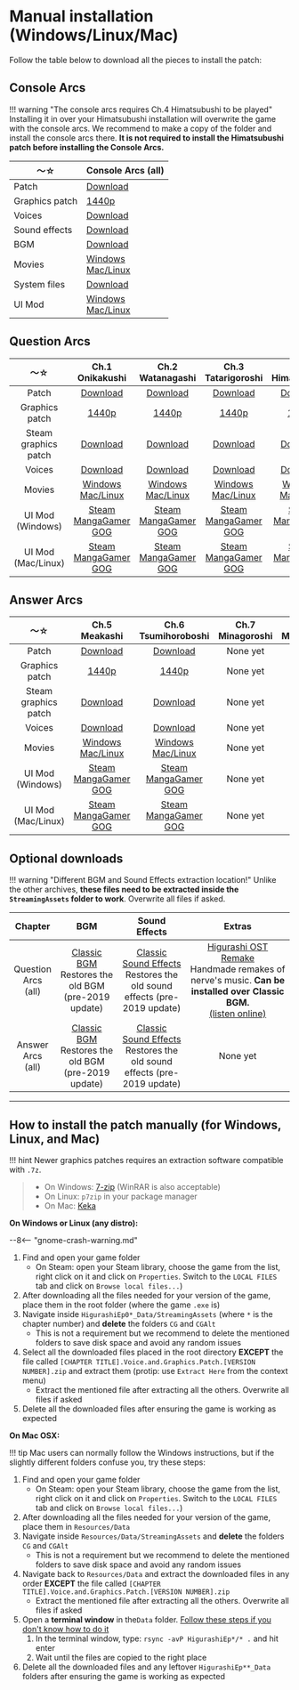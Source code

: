 # Manual installation (Windows/Linux/Mac)

Follow the table below to download all the pieces to install the patch:

## Console Arcs

!!! warning "The console arcs requires Ch.4 Himatsubushi to be played"
    Installing it in over your Himatsubushi installation will overwrite the game with the console arcs. We recommend to make a copy of the folder and install the console arcs there. **It is not required to install the Himatsubushi patch before installing the Console Arcs.**

<table>
<thead>
<tr class="header">
<th>〜☆</th>
<th>Console Arcs (all)</th>
</tr>
</thead>
<tbody>
<tr class="odd">
<td>Patch</td>
<td><a href="https://github.com/07th-mod/higurashi-console-arcs/releases/latest">Download</a></td>
</tr>
<tr class="even">
<td>Graphics patch</td>
<td><a href="https://07th-mod.com/rikachama/graphics/ConsoleArcs-CG.7z">1440p</a></td>
</tr>
<tr class="odd">
<td>Voices</td>
<td><a href="https://07th-mod.com/rikachama/voice/ConsoleArcs-Voices.7z">Download</a></td>
</tr>
<tr class="even">
<td>Sound effects</td>
<td><a href="https://07th-mod.com/rikachama/audio/ConsoleArcs-SE.7z">Download</a></td>
</tr>
<tr class="odd">
<td>BGM</td>
<td><a href="https://07th-mod.com/rikachama/audio/ConsoleArcs-BGM.7z">Download</a></td>
</tr>
<tr class="even">
<td>Movies</td>
<td><a href="https://07th-mod.com/rikachama/video/ConsoleArcs-Movie.7z">Windows</a><br><a href="https://07th-mod.com/rikachama/video/ConsoleArcs-Movie_UNIX.7z">Mac/Linux</a></td>
</tr>
<tr class="odd">
<td>System files</td>
<td><a href="https://07th-mod.com/rikachama/misc/ConsoleArcs-System.7z">Download</a></td>
</tr>
<tr class="even">
<td>UI Mod</td>
<td><a href="https://07th-mod.com/ui.php?chapter=himatsubushi&os=win&unity=5.4.1f1">Windows</a><br><a href="https://07th-mod.com/ui.php?chapter=himatsubushi&os=unix&unity=5.4.1f1">Mac/Linux</a></td>
</tr>
</tbody>
</table>

## Question Arcs

<table style="width:100%;">
<thead>
<tr class="header">
<th style="text-align: center;">〜☆</th>
<th style="text-align: center;">Ch.1 Onikakushi</th>
<th style="text-align: center;">Ch.2 Watanagashi</th>
<th style="text-align: center;">Ch.3 Tatarigoroshi</th>
<th style="text-align: center;">Ch.4 Himatsubushi</th>
</tr>
</thead>
<tbody>
<tr class="odd">
<td style="text-align: center;">Patch</td>
<td style="text-align: center;"><a href="https://github.com/07th-mod/onikakushi/releases/latest">Download</a></td>
<td style="text-align: center;"><a href="https://github.com/07th-mod/watanagashi/releases/latest">Download</a></td>
<td style="text-align: center;"><a href="https://github.com/07th-mod/tatarigoroshi/releases/latest">Download</a></td>
<td style="text-align: center;"><a href="https://github.com/07th-mod/himatsubushi/releases/latest">Download</a></td>
</tr>
<tr class="even">
<td style="text-align: center;">Graphics patch</td>
<td style="text-align: center;"><a href="https://07th-mod.com/rikachama/graphics/Onikakushi-CG.7z">1440p</a></td>
<td style="text-align: center;"><a href="https://07th-mod.com/rikachama/graphics/Watanagashi-CG.7z">1440p</a></td>
<td style="text-align: center;"><a href="https://07th-mod.com/rikachama/graphics/Tatarigoroshi-CG.7z">1440p</a></td>
<td style="text-align: center;"><a href="https://07th-mod.com/rikachama/graphics/Himatsubushi-CG.7z">1440p</a></td>
</tr>
<tr class="odd">
<td style="text-align: center;">Steam graphics patch</td>
<td style="text-align: center;"><a href="https://07th-mod.com/rikachama/graphics/Onikakushi-CGAlt.7z">Download</a></td>
<td style="text-align: center;"><a href="https://07th-mod.com/rikachama/graphics/Watanagashi-CGAlt.7z">Download</a></td>
<td style="text-align: center;"><a href="https://07th-mod.com/rikachama/graphics/Tatarigoroshi-CGAlt.7z">Download</a></td>
<td style="text-align: center;"><a href="https://07th-mod.com/rikachama/graphics/Himatsubushi-CGAlt.7z">Download</a></td>
</tr>
<tr class="even">
<td style="text-align: center;">Voices</td>
<td style="text-align: center;"><a href="https://07th-mod.com/rikachama/voice/Onikakushi-Voices.7z">Download</a></td>
<td style="text-align: center;"><a href="https://07th-mod.com/rikachama/voice/Watanagashi-Voices.7z">Download</a></td>
<td style="text-align: center;"><a href="https://07th-mod.com/rikachama/voice/Tatarigoroshi-Voices.7z">Download</a></td>
<td style="text-align: center;"><a href="https://07th-mod.com/rikachama/voice/Himatsubushi-Voices.7z">Download</a></td>
</tr>
<tr class="odd">
<td style="text-align: center;">Movies</td>
<td style="text-align: center;"><a href="https://07th-mod.com/rikachama/video/Onikakushi-Movie.7z">Windows</a><br><a href="https://07th-mod.com/rikachama/video/Onikakushi-Movie_UNIX.7z">Mac/Linux</a></td>
<td style="text-align: center;"><a href="https://07th-mod.com/rikachama/video/Watanagashi-Movie.7z">Windows</a><br><a href="https://07th-mod.com/rikachama/video/Watanagashi-Movie_UNIX.7z">Mac/Linux</a></td>
<td style="text-align: center;"><a href="https://07th-mod.com/rikachama/video/Tatarigoroshi-Movie.7z">Windows</a><br><a href="https://07th-mod.com/rikachama/video/Tatarigoroshi-Movie_UNIX.7z">Mac/Linux</a></td>
<td style="text-align: center;"><a href="https://07th-mod.com/rikachama/video/Himatsubushi-Movie.7z">Windows</a><br><a href="https://07th-mod.com/rikachama/video/Himatsubushi-Movie_UNIX.7z">Mac/Linux</a></td>
</tr>
<tr class="even">
<td style="text-align: center;">UI Mod (Windows)</td>
<td style="text-align: center;"><a href="https://07th-mod.com/ui.php?chapter=onikakushi&os=win&unity=5.2.2f1">Steam</a><br><a href="https://07th-mod.com/ui.php?chapter=onikakushi&os=win&unity=5.2.2f1">MangaGamer</a><br><a href="https://07th-mod.com/ui.php?chapter=onikakushi&os=win&unity=5.2.2f1">GOG</a></td>
<td style="text-align: center;"><a href="https://07th-mod.com/ui.php?chapter=watanagashi&os=win&unity=5.2.2f1">Steam</a><br><a href="https://07th-mod.com/ui.php?chapter=watanagashi&os=win&unity=5.2.2f1">MangaGamer</a><br><a href="https://07th-mod.com/ui.php?chapter=watanagashi&os=win&unity=5.2.2f1">GOG</a></td>
<td style="text-align: center;"><a href="https://07th-mod.com/ui.php?chapter=tatarigoroshi&os=win&unity=5.4.0f1">Steam</a><br><a href="https://07th-mod.com/ui.php?chapter=tatarigoroshi&os=win&unity=5.3.5f1">MangaGamer</a><br><a href="https://07th-mod.com/ui.php?chapter=tatarigoroshi&os=win&unity=5.4.0f1">GOG</a></td>
<td style="text-align: center;"><a href="https://07th-mod.com/ui.php?chapter=himatsubushi&os=win&unity=5.4.1f1">Steam</a><br><a href="https://07th-mod.com/ui.php?chapter=himatsubushi&os=win&unity=5.4.1f1">MangaGamer</a><br><a href="https://07th-mod.com/ui.php?chapter=himatsubushi&os=win&unity=5.4.1f1">GOG</a></td>
</tr>
<tr class="odd">
<td style="text-align: center;">UI Mod (Mac/Linux)</td>
<td style="text-align: center;"><a href="https://07th-mod.com/ui.php?chapter=onikakushi&os=unix&unity=5.2.2f1">Steam</a><br><a href="https://07th-mod.com/ui.php?chapter=onikakushi&os=unix&unity=5.2.2f1">MangaGamer</a><br><a href="https://07th-mod.com/ui.php?chapter=onikakushi&os=unix&unity=5.2.2f1">GOG</a></td>
<td style="text-align: center;"><a href="https://07th-mod.com/ui.php?chapter=watanagashi&os=unix&unity=5.2.2f1">Steam</a><br><a href="https://07th-mod.com/ui.php?chapter=watanagashi&os=unix&unity=5.2.2f1">MangaGamer</a><br><a href="https://07th-mod.com/ui.php?chapter=watanagashi&os=unix&unity=5.2.2f1">GOG</a></td>
<td style="text-align: center;"><a href="https://07th-mod.com/ui.php?chapter=tatarigoroshi&os=unix&unity=5.4.0f1">Steam</a><br><a href="https://07th-mod.com/ui.php?chapter=tatarigoroshi&os=unix&unity=5.3.4p1">MangaGamer</a><br><a href="https://07th-mod.com/ui.php?chapter=tatarigoroshi&os=unix&unity=5.4.0f1">GOG</a></td>
<td style="text-align: center;"><a href="https://07th-mod.com/ui.php?chapter=himatsubushi&os=unix&unity=5.4.1f1">Steam</a><br><a href="https://07th-mod.com/ui.php?chapter=himatsubushi&os=unix&unity=5.4.1f1">MangaGamer</a><br><a href="https://07th-mod.com/ui.php?chapter=himatsubushi&os=unix&unity=5.4.1f1">GOG</a></td>
</tr>
</tbody>
</table>

## Answer Arcs

<table>
<thead>
<tr class="header">
<th style="text-align: center;">〜☆</th>
<th style="text-align: center;">Ch.5 Meakashi</th>
<th style="text-align: center;">Ch.6 Tsumihoroboshi</th>
<th style="text-align: center;">Ch.7 Minagoroshi</th>
<th style="text-align: center;">Ch.8 Matsuribayashi</th>
</tr>
</thead>
<tbody>
<tr class="odd">
<td style="text-align: center;">Patch</td>
<td style="text-align: center;"><a href="https://github.com/07th-mod/meakashi/releases/latest">Download</a></td>
<td style="text-align: center;"><a href="https://github.com/07th-mod/tsumihoroboshi/releases/latest">Download</a></td>
<td style="text-align: center;">None yet</td>
<td style="text-align: center;">None yet</td>
</tr>
<tr class="even">
<td style="text-align: center;">Graphics patch</td>
<td style="text-align: center;"><a href="https://07th-mod.com/rikachama/graphics/Meakashi-CG.7z">1440p</a></td>
<td style="text-align: center;"><a href="https://07th-mod.com/rikachama/graphics/Tsumihoroboshi-CG.7z">1440p</a></td>
<td style="text-align: center;">None yet</td>
<td style="text-align: center;">None yet</td>
</tr>
<tr class="odd">
<td style="text-align: center;">Steam graphics patch</td>
<td style="text-align: center;"><a href="https://07th-mod.com/rikachama/graphics/Meakashi-CGAlt.7z">Download</a></td>
<td style="text-align: center;"><a href="https://07th-mod.com/rikachama/graphics/Tsumihoroboshi-CGAlt.7z">Download</a></td>
<td style="text-align: center;">None yet</td>
<td style="text-align: center;">None yet</td>
</tr>
<tr class="even">
<td style="text-align: center;">Voices</td>
<td style="text-align: center;"><a href="https://07th-mod.com/rikachama/voice/Meakashi-Voices.7z">Download</a></td>
<td style="text-align: center;"><a href="https://07th-mod.com/rikachama/voice/Tsumihoroboshi-Voices.7z">Download</a></td>
<td style="text-align: center;">None yet</td>
<td style="text-align: center;">None yet</td>
</tr>
<tr class="odd">
<td style="text-align: center;">Movies</td>
<td style="text-align: center;"><a href="https://07th-mod.com/rikachama/video/Meakashi-Movie.7z">Windows</a><br><a href="https://07th-mod.com/rikachama/video/Meakashi-Movie_UNIX.7z">Mac/Linux</a></td>
<td style="text-align: center;"><a href="https://07th-mod.com/rikachama/video/Tsumihoroboshi-Movie.7z">Windows</a><br><a href="https://07th-mod.com/rikachama/video/Tsumihoroboshi-Movie_UNIX.7z">Mac/Linux</a></td>
<td style="text-align: center;">None yet</td>
<td style="text-align: center;">None yet</td>
</tr>
<tr class="even">
<td style="text-align: center;">UI Mod (Windows)</td>
<td style="text-align: center;"><a href="https://07th-mod.com/ui.php?chapter=meakashi&os=win&unity=5.5.3p3">Steam</a><br><a href="https://07th-mod.com/ui.php?chapter=meakashi&os=win&unity=5.5.3p3">MangaGamer</a><br><a href="https://07th-mod.com/ui.php?chapter=meakashi&os=win&unity=5.5.3p1">GOG</a></td>
<td style="text-align: center;"><a href="https://07th-mod.com/ui.php?chapter=tsumihoroboshi&os=win&unity=5.5.3p3">Steam</a><br><a href="https://07th-mod.com/ui.php?chapter=tsumihoroboshi&os=win&unity=5.5.3p3">MangaGamer</a><br><a href="https://07th-mod.com/ui.php?chapter=tsumihoroboshi&os=win&unity=5.5.3p3">GOG</a></td>
<td style="text-align: center;">None yet</td>
<td style="text-align: center;">None yet</td>
</tr>
<tr class="odd">
<td style="text-align: center;">UI Mod (Mac/Linux)</td>
<td style="text-align: center;"><a href="https://07th-mod.com/ui.php?chapter=meakashi&os=unix&unity=5.5.3p3">Steam</a><br><a href="https://07th-mod.com/ui.php?chapter=meakashi&os=unix&unity=5.5.3p3">MangaGamer</a><br><a href="https://07th-mod.com/ui.php?chapter=meakashi&os=unix&unity=5.5.3p1">GOG</a></td>
<td style="text-align: center;"><a href="https://07th-mod.com/ui.php?chapter=tsumihoroboshi&os=unix&unity=5.5.3p3">Steam</a><br><a href="https://07th-mod.com/ui.php?chapter=tsumihoroboshi&os=unix&unity=5.5.3p3">MangaGamer</a><br><a href="https://07th-mod.com/ui.php?chapter=tsumihoroboshi&os=unix&unity=5.5.3p3">GOG</a></td>
<td style="text-align: center;">None yet</td>
<td style="text-align: center;">None yet</td>
</tr>
</tbody>
</table>

## Optional downloads

!!! warning "Different BGM and Sound Effects extraction location!"
    Unlike the other archives, **these files need to be extracted inside the ``StreamingAssets`` folder to work**. Overwrite all files if asked.

<table>
<colgroup>
<col style="width: 4%" />
<col style="width: 24%" />
<col style="width: 27%" />
<col style="width: 43%" />
</colgroup>
<thead>
<tr class="header">
<th style="text-align: center;">Chapter</th>
<th style="text-align: center;">BGM</th>
<th style="text-align: center;">Sound Effects</th>
<th style="text-align: center;">Extras</th>
</tr>
</thead>
<tbody>
<tr class="odd">
<td style="text-align: center;">Question Arcs (all)</td>
<td style="text-align: center;"><a href="http://07th-mod.com/rikachama/audio/Higurashi-OldBGM.7z">Classic BGM</a> <br> Restores the old BGM (pre-2019 update)</td>
<td style="text-align: center;"><a href="http://07th-mod.com/rikachama/audio/Higurashi-OldSE.7z">Classic Sound Effects</a> <br> Restores the old sound effects (pre-2019 update)</td>
<td style="text-align: center;"><a href="http://07th-mod.com/misc/Higurashi.OST.Remake.zip">Higurashi OST Remake</a> <br> Handmade remakes of nerve's music. <b>Can be installed over Classic BGM.</b> <br> <a href="https://radiataalice.bandcamp.com/album/hinamizawa-syndrome-vol-1">(listen online)</a></td>
</tr>
<tr class="even">
<td style="text-align: center;">Answer Arcs (all)</td>
<td style="text-align: center;"><a href="http://07th-mod.com/rikachama/audio/HigurashiKai-OldBGM.7z">Classic BGM</a> <br> Restores the old BGM (pre-2019 update)</td>
<td style="text-align: center;"><a href="http://07th-mod.com/rikachama/audio/HigurashiKai-OldSE.7z">Classic Sound Effects</a> <br> Restores the old sound effects (pre-2019 update)</td>
<td style="text-align: center;">None yet</td>
</tr>
</tbody>
</table>

***

## How to install the patch manually (for Windows, Linux, and Mac)

!!! hint
    Newer graphics patches requires an extraction software compatible with ``.7z``.

> * On Windows: [7-zip](http://7-zip.org/) (WinRAR is also acceptable)
> * On Linux: ``p7zip`` in your package manager
> * On Mac: [Keka](https://www.keka.io)


**On Windows or Linux (any distro):**

--8<-- "gnome-crash-warning.md"

1. Find and open your game folder 
    * On Steam: open your Steam library, choose the game from the list, right click on it and click on ``Properties``. Switch to the ``LOCAL FILES`` tab and click on ``Browse local files...``)
2. After downloading all the files needed for your version of the game, place them in the root folder (where the game ``.exe`` is)
3. Navigate inside ``HigurashiEp0*_Data/StreamingAssets`` (where ``*`` is the chapter number) and **delete** the folders ``CG`` and ``CGAlt``
    * This is not a requirement but we recommend to delete the mentioned folders to save disk space and avoid any random issues
4. Select all the downloaded files placed in the root directory **EXCEPT** the file called ``[CHAPTER TITLE].Voice.and.Graphics.Patch.[VERSION NUMBER].zip`` and extract them (protip: use ``Extract Here`` from the context menu)
    * Extract the mentioned file after extracting all the others. Overwrite all files if asked
5. Delete all the downloaded files after ensuring the game is working as expected

**On Mac OSX:**

!!! tip
    Mac users can normally follow the Windows instructions, but if the slightly different folders confuse you, try these steps:

1. Find and open your game folder 
    * On Steam: open your Steam library, choose the game from the list, right click on it and click on ``Properties``. Switch to the ``LOCAL FILES`` tab and click on ``Browse local files...``)
2. After downloading all the files needed for your version of the game, place them in ``Resources/Data``
3. Navigate inside ``Resources/Data/StreamingAssets`` and **delete** the folders ``CG`` and ``CGAlt``
    * This is not a requirement but we recommend to delete the mentioned folders to save disk space and avoid any random issues
4. Navigate back to ``Resources/Data`` and extract the downloaded files in any order **EXCEPT** the file called ``[CHAPTER TITLE].Voice.and.Graphics.Patch.[VERSION NUMBER].zip``
    * Extract the mentioned file after extracting all the others. Overwrite all files if asked
5. Open a **terminal window** in the``Data`` folder. [Follow these steps if you don't know how to do it](https://stackoverflow.com/a/7054045)
    1. In the terminal window, type: ``rsync -avP HigurashiEp*/* .`` and hit enter
    2. Wait until the files are copied to the right place
6. Delete all the downloaded files and any leftover ``HigurashiEp**_Data`` folders after ensuring the game is working as expected
